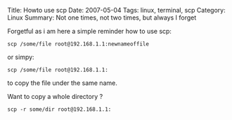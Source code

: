 Title: Howto use scp
Date: 2007-05-04
Tags: linux, terminal, scp
Category: Linux
Summary: Not one times, not two times, but always I forget

Forgetful as i am here a simple reminder how to use scp:

`scp /some/file root@192.168.1.1:newnameoffile`

or simpy:

`scp /some/file root@192.168.1.1:`

to copy the file under the same name.

Want to copy a whole directory ?

`scp -r some/dir root@192.168.1.1:`
